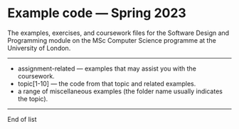 # Example code — Spring 2023

The examples, exercises, and coursework files for the Software Design and Programming module on the MSc Computer Science programme at the University of London.

------

+ assignment-related — examples that may assist you with the coursework.
+ topic[1-10] — the code from that topic and related examples.
+ a range of miscellaneous examples (the folder name usually indicates the topic).

------

End of list
